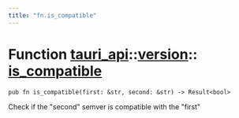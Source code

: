 ```yaml
---
title: "fn.is_compatible"
---
```


# Function [tauri_api](/docs/api/rust/tauri_api/../index.html)::​[version](/docs/api/rust/tauri_api/index.html)::​[is_compatible](/docs/api/rust/tauri_api/)

    pub fn is_compatible(first: &str, second: &str) -> Result<bool>

Check if the "second" semver is compatible with the "first"
      